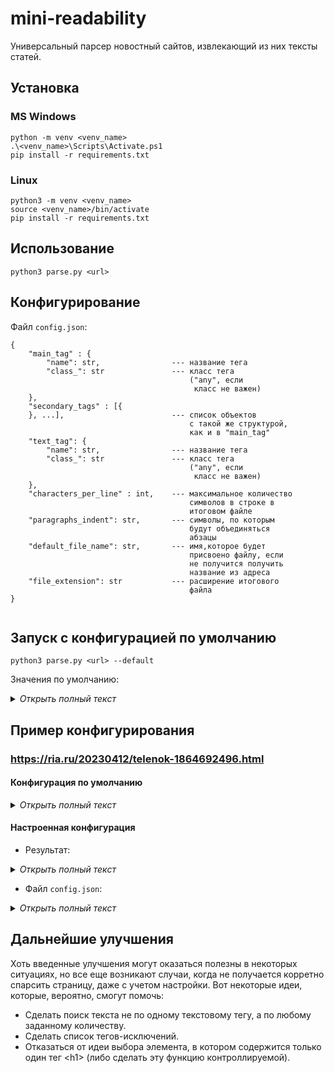 # mini-readability
Универсальный парсер новостный сайтов, извлекающий из них
тексты статей.
## Установка
### MS Windows
```
python -m venv <venv_name>
.\<venv_name>\Scripts\Activate.ps1
pip install -r requirements.txt
```
### Linux
```
python3 -m venv <venv_name>
source <venv_name>/bin/activate
pip install -r requirements.txt
```

## Использование
```
python3 parse.py <url>
```

## Конфигурирование
Файл `config.json`:

```
{
    "main_tag" : {
        "name": str,                --- название тега
        "class_": str               --- класс тега 
                                        ("any", если
                                         класс не важен)
    },
    "secondary_tags" : [{           
    }, ...],                        --- список объектов
                                        с такой же структурой,
                                        как и в "main_tag"
    "text_tag": {
        "name": str,                --- название тега
        "class_": str               --- класс тега 
                                        ("any", если
                                         класс не важен)
    },
    "characters_per_line" : int,    --- максимальное количество
                                        символов в строке в
                                        итоговом файле
    "paragraphs_indent": str,       --- символы, по которым
                                        будут объединяться
                                        абзацы
    "default_file_name": str,       --- имя,которое будет
                                        присвоено файлу, если
                                        не получится получить
                                        название из адреса
    "file_extension": str           --- расширение итогового
                                        файла
}
  
```

## Запуск с конфигурацией по умолчанию

```
python3 parse.py <url> --default
```
Значения по умолчанию:
<details>
<summary><i>Открыть полный текст</i></summary>


```

{
    "main_tag" : {
        "name": "div",
        "class_": "any"
    },
    "secondary_tags" : [
        {
            "name": "span",
            "class_": "any"
        },
        {
            "name": "li",
            "class_": "any"
        },
        {
            "name": "blockquote",
            "class_": "any"
        }
    ],
    "text_tag": {
        "name": "p",
        "class_": "any"
    },
    "characters_per_line" : 80,
    "paragraphs_indent": "\n\n",
    "default_file_name": "article",
    "file_extension": "txt"
}

```
</details>


## Пример конфигурирования
###  https://ria.ru/20230412/telenok-1864692496.html
#### Конфигурация по умолчанию

<details>
<summary><i>Открыть полный текст</i></summary>

```
Первый в Бурятии теленок от трансплантации эмбриона родился в Кабанском районе
республики

"Наши педагоги стали свидетелями пока уникального для Бурятии случая — рождения
теленка от трансплантации эмбрионов", — говорится в публикации.
```
</details>

#### Настроенная конфигурация
* Результат:

<details>
<summary><i>Открыть полный текст</i></summary>

```
Первый в Бурятии теленок от трансплантации эмбриона родился в Кабанском районе
республики

УЛАН-УДЭ, 12 апр — РИА Новости. В Бурятии родился первый теленок "из пробирки" —
от трансплантации эмбриона, сообщается в Telegram-канале
[https://t.me/bgsha_official/5627] Бурятской государственной
сельскохозяйственной академии.

Это произошло в ООО "Рубин" — одном из ведущих сельхозпредприятий республики,
которое расположено в Кабанском районе.

В пресс-службе Министерства сельского хозяйства и продовольствия Бурятии
рассказали РИА Новости, что трансплантацию провели в начале июня 2022 года.
Разведением занимались специалисты республиканской Госплемслужбы совместно с
племпредприятием "Барнаульское".

В ведомстве подчеркнули, что уже получают от других фермерских хозяйств заявки
по трансплантации эмбриона, так что метод может получить дальнейшее
распространение.
```
</details>

* Файл `config.json`:

<details>
<summary><i>Открыть полный текст</i></summary>

```
{
    "main_tag" : {
        "name": "div",
        "class_": "article__block"
    },
    "secondary_tags" : [
    ],
    "text_tag": {
        "name": "div",
        "class_": "article__text"
    },
    "characters_per_line" : 80,
    "paragraphs_indent": "\n\n",
    "default_file_name": "article",
    "file_extension": "txt"
}
```
</details>

## Дальнейшие улучшения
Хоть введенные улучшения могут оказаться полезны в некоторых ситуациях, но все еще возникают случаи, когда не получается корретно спарсить страницу, даже с учетом настройки.
Вот некоторые идеи, которые, вероятно, смогут помочь:
* Сделать поиск текста не по одному текстовому тегу, а по любому заданному количеству.
* Сделать список тегов-исключений.
* Отказаться от идеи выбора элемента, в котором содержится только один тег \<h1> (либо сделать эту функцию контроллируемой).


